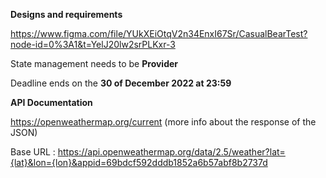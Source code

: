 
**Designs and requirements**

https://www.figma.com/file/YUkXEiOtqV2n34EnxI67Sr/CasualBearTest?node-id=0%3A1&t=YelJ20lw2srPLKxr-3

State management needs to be **Provider**

Deadline ends on the **30 of December 2022 at 23:59**


**API Documentation**

https://openweathermap.org/current (more info about the response of the JSON)

Base URL : https://api.openweathermap.org/data/2.5/weather?lat={lat}&lon={lon}&appid=69bdcf592dddb1852a6b57abf8b2737d


